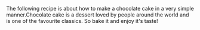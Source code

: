 The following recipe is about how to make a chocolate cake in a very simple manner.Chocolate cake is a dessert loved by people around the world and is one of the favourite classics. So bake it and enjoy it's taste!